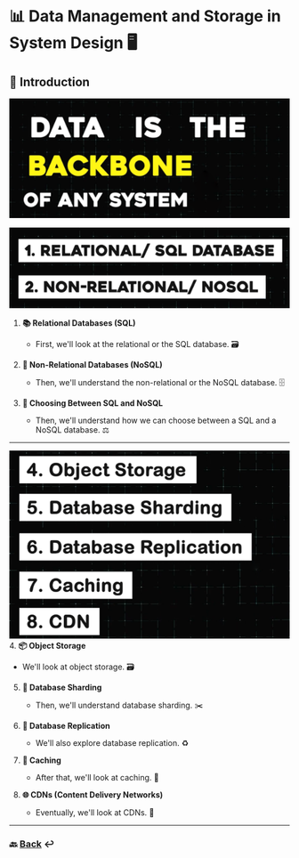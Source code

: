 # **📊 Data Management and Storage in System Design** 🖥️

## **🌟 Introduction**

![01.png](img/01.png)


![02.png](img/02.png)

1. **📚 Relational Databases (SQL)**
   * First, we'll look at the relational or the SQL database. 🗃️

2. **📂 Non-Relational Databases (NoSQL)**
   * Then, we'll understand the non-relational or the NoSQL database. 🗄️

3. **🤔 Choosing Between SQL and NoSQL**
   * Then, we'll understand how we can choose between a SQL and a NoSQL database. ⚖️

---
![03.png](img/03.png)
4. **📦 Object Storage**
   * We'll look at object storage. 🗃️

5. **🔪 Database Sharding**
   * Then, we'll understand database sharding. ✂️

6. **🔄 Database Replication**
   * We'll also explore database replication. ♻️

7. **💾 Caching**
   * After that, we'll look at caching. 🚀

8. **🌐 CDNs (Content Delivery Networks)**
   * Eventually, we'll look at CDNs. 📡

---

### 🔙 [Back](../README.md) ↩️